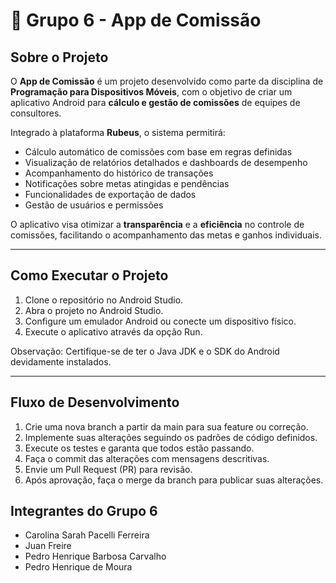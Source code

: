 # 📱 Grupo 6 - App de Comissão

## Sobre o Projeto

O **App de Comissão** é um projeto desenvolvido como parte da disciplina de **Programação para Dispositivos Móveis**, com o objetivo de criar um aplicativo Android para **cálculo e gestão de comissões** de equipes de consultores.

Integrado à plataforma **Rubeus**, o sistema permitirá:

- Cálculo automático de comissões com base em regras definidas
- Visualização de relatórios detalhados e dashboards de desempenho
- Acompanhamento do histórico de transações
- Notificações sobre metas atingidas e pendências
- Funcionalidades de exportação de dados
- Gestão de usuários e permissões

O aplicativo visa otimizar a **transparência** e a **eficiência** no controle de comissões, facilitando o acompanhamento das metas e ganhos individuais.

---

## Como Executar o Projeto

1. Clone o repositório no Android Studio.
2. Abra o projeto no Android Studio.
3. Configure um emulador Android ou conecte um dispositivo físico.
4. Execute o aplicativo através da opção Run.

Observação: Certifique-se de ter o Java JDK e o SDK do Android devidamente instalados.

---

## Fluxo de Desenvolvimento

1. Crie uma nova branch a partir da main para sua feature ou correção.
2. Implemente suas alterações seguindo os padrões de código definidos.
3. Execute os testes e garanta que todos estão passando.
4. Faça o commit das alterações com mensagens descritivas.
5. Envie um Pull Request (PR) para revisão.
6. Após aprovação, faça o merge da branch para publicar suas alterações.

## Integrantes do Grupo 6

- Carolina Sarah Pacelli Ferreira
- Juan Freire
- Pedro Henrique Barbosa Carvalho
- Pedro Henrique de Moura
